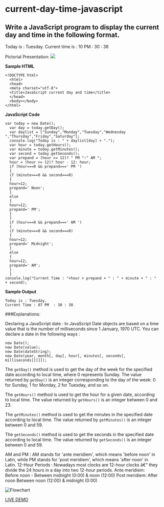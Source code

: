 # current-day-time-javascript


## Write a JavaScript program to display the current day and time in the following format.
Today is : Tuesday.
Current time is : 10 PM : 30 : 38

Pictorial Presentation:
![](https://www.w3resource.com/w3r_images/javascript-basic-image-exercise-1.png)

**Sample HTML**

```
<!DOCTYPE html>
  <html>
  <head>
  <meta charset="utf-8">
  <title>JavaScript current day and time</title>
  </head>
  <body></body>
</html>
```

**JavaScript Code**
```
var today = new Date();
  var day = today.getDay();
  var daylist = ["Sunday","Monday","Tuesday","Wednesday ","Thursday","Friday","Saturday"];
  console.log("Today is : " + daylist[day] + ".");
  var hour = today.getHours();
  var minute = today.getMinutes();
  var second = today.getSeconds();
  var prepand = (hour >= 12)? " PM ":" AM ";
  hour = (hour >= 12)? hour - 12: hour;
  if (hour===0 && prepand===' PM ') 
  { 
  if (minute===0 && second===0)
  { 
  hour=12;
  prepand=' Noon';
  } 
  else
  { 
  hour=12;
  prepand=' PM';
  } 
  } 
  if (hour===0 && prepand===' AM ') 
  { 
  if (minute===0 && second===0)
  { 
  hour=12;
  prepand=' Midnight';
  } 
  else
  { 
  hour=12;
  prepand=' AM';
  } 
  } 
console.log("Current Time : "+hour + prepand + " : " + minute + " : " + second);

```

**Sample Output**
```
Today is : Tuesday.
Current Time : 07 PM  : 30 : 38
```

###Explanations:

Declaring a JavaScript date : In JavaScript Date objects are based on a time value that is the number of milliseconds since 1 January, 1970 UTC. You can declare a date in the following ways :

```
new Date();
new Date(value);
new Date(dateString);
new Date(year, month[, day[, hour[, minutes[, seconds[, milliseconds]]]]]);
```

The ```getDay()``` method is used to get the day of the week for the specified date according to local time, where 0 represents Sunday. The value returned by ```getDay()``` is an integer corresponding to the day of the week: 0 for Sunday, 1 for Monday, 2 for Tuesday, and so on.

The ```getHours()``` method is used to get the hour for a given date, according to local time. The value returned by ```getHours()``` is an integer between 0 and 23.

The ```getMinutes()``` method is used to get the minutes in the specified date according to local time. The value returned by ```getMinutes()``` is an integer between 0 and 59.

The ```getSeconds()``` method is used to get the seconds in the specified date according to local time. The value returned by ```getSeconds()``` is an integer between 0 and 59.

AM and PM : AM stands for 'ante meridiem', which means 'before noon' in Latin, while PM stands for 'post meridiem', which means 'after noon' in Latin.
12-Hour Periods : Nowadays most clocks are 12-hour clocks â€“ they divide the 24 hours in a day into two 12-hour periods.
Ante meridiem: Before noon - Between midnight (0:00) & noon (12:00)
Post meridiem: After noon Between noon (12:00) & midnight (0:00)

![Flowchart](https://www.w3resource.com/w3r_images/javascript-basic-exercise-flowchart-1.png)

[LIVE DEMO](https://codepen.io/drvicki/pen/MWVNRQE)
